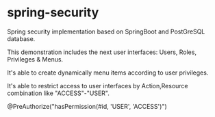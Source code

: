 # spring-security


Spring security implementation based on SpringBoot and PostGreSQL database.

This demonstration includes the next user interfaces: Users, Roles, Privileges & Menus.

It's able to create dynamically menu items according to user privileges.

It's able to restrict access to user interfaces by Action,Resource combination like "ACCESS"-"USER".

@PreAuthorize("hasPermission(#id, 'USER', 'ACCESS')")








